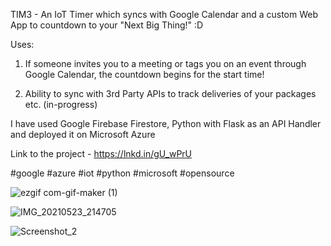 TIM3 - An IoT Timer which syncs with Google Calendar and a custom Web App to countdown to your "Next Big Thing!" :D

Uses:
1. If someone invites you to a meeting or tags you on an event through Google Calendar, the countdown begins for the start time!

2. Ability to sync with 3rd Party APIs to track deliveries of your packages etc. (in-progress)

I have used Google Firebase Firestore, Python with Flask as an API Handler and deployed it on Microsoft Azure

Link to the project - https://lnkd.in/gU_wPrU

#google #azure #iot #python #microsoft #opensource

![ezgif com-gif-maker (1)](https://user-images.githubusercontent.com/22789793/120287449-e2499980-c2dc-11eb-90f8-e0e2d28cfcb6.gif)

![IMG_20210523_214705](https://user-images.githubusercontent.com/22789793/119379467-246f4b80-bcdd-11eb-863e-5bad72520fa7.jpg)

![Screenshot_2](https://user-images.githubusercontent.com/22789793/119379570-47016480-bcdd-11eb-8738-e9e8b97087d5.jpg)
